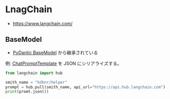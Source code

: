 # LnagChain

- https://www.langchain.com/

## BaseModel

- [PyDantic BaseModel](https://docs.pydantic.dev/latest/api/base_model/) から継承されている

例: [ChatPromptTemplate](https://api.python.langchain.com/en/latest/prompts/langchain_core.prompts.chat.ChatPromptTemplate.html) を JSON にシリアライズする。

```py
from langchain import hub

smith_name = "hdknr/helper"
prompt = hub.pull(smith_name, api_url="https://api.hub.langchain.com")
print(promt.json())
```
